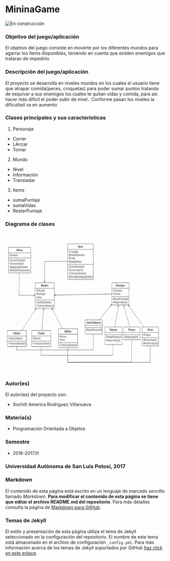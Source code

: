# MininaGame

![En construcción](https://upload.wikimedia.org/wikipedia/commons/e/ef/En_construccion.jpg)

### Objetivo del juego/aplicación
El objetivo del juego consiste en moverte por los diferentes mundos para agarrar los ítems disponibles, teniendo en cuenta que existen enemigos que trataran de impedirlo.

### Descripción del juego/aplicación
El proyecto se desarrolla en niveles mundos en los cuales el usuario tiene que atrapar  comida(peces, croquetas) para poder sumar puntos tratando de esquivar a sus enemigos los cuales te quitan vidas y comida, para asi hacer más difícil el poder subir de nivel..
Conforme pasan los niveles la dificultad va en aumento


### Clases principales y sus características
1. Personaje
* Correr
* LAnzar
* Tomar

2. Mundo
* Nivel
* Información
* Transladar

3. Items
* sumaPuntaje
* sumaVidas
* RestarPuntaje

### Diagrama de clases
![Diagrama de clases](https://github.com/acominf/MininaGame/blob/master/diagramaClases.png)

### Autor(es)
El autor(es) del proyecto son:
- Xochitl America Rodriguez Villanueva 


### Materia(s)
- Programación Orientada a Objetos

### Semestre
- 2016-2017/II

### Universidad Autónoma de San Luis Potosí, 2017

### Markdown
El contenido de esta página está escrito en un lenguaje de marcado sencillo llamado _Markdown_. **Para modificar el contenido de esta página se tiene que editar el archivo README.md del repositorio**. Para más detalles consulta la página de [Markdown para GitHub](https://guides.github.com/features/mastering-markdown/).

### Temas de Jekyll
El estilo y presentación de esta página utiliza el tema de Jekyll seleccionado en la configuración del repositorio. El nombre de este tema está almacenado en el archivo de configuración `_config.yml`. Para más información acerca de los temas de Jekyll soportados por GitHub [haz click en este enlace](https://pages.github.com/themes/).
